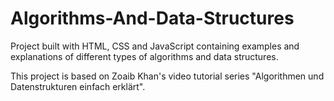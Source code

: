 # Algorithms-And-Data-Structures
Project built with HTML, CSS and JavaScript containing examples and explanations of different types of algorithms and data structures.

This project is based on Zoaib Khan's video tutorial series "Algorithmen und Datenstrukturen einfach erklärt".

